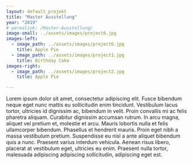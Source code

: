 ```yaml
---
layout: default_projekt
title: "Master Ausstellung"
year: "2019"
# permalink: /Master-Ausstellung/
image-small: ../assets/images/project6.jpg
images-left:
  - image_path: ../assets/images/project6.jpg
    title: Apple Pie
  - image_path: ../assets/images/project1.jpg
    title: Birthday Cake
images-right:
  - image_path: ../assets/images/project2.jpg
    title: Apple Pie

---
```


Lorem ipsum dolor sit amet, consectetur adipiscing elit. Fusce bibendum neque eget nunc mattis eu sollicitudin enim tincidunt. Vestibulum lacus tortor, ultricies id dignissim ac, bibendum in velit. Proin convallis mi ac felis pharetra aliquam. Curabitur dignissim accumsan rutrum. In arcu magna, aliquet vel pretium et, molestie et arcu. Mauris lobortis nulla et felis ullamcorper bibendum. Phasellus et hendrerit mauris. Proin eget nibh a massa vestibulum pretium. Suspendisse eu nisl a ante aliquet bibendum quis a nunc. Praesent varius interdum vehicula. Aenean risus libero, placerat at vestibulum eget, ultricies eu enim. Praesent nulla tortor, malesuada adipiscing adipiscing sollicitudin, adipiscing eget est.

